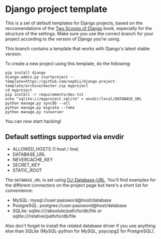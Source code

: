 Django project template
=======================

This is a set of default templates for Django projects, based on the
reccomendations of the [Two Scoops of Django](http://2scoops.org/) book,
especially for the structure of the settings. Make sure you use the correct
branch for your project according to the version of Django you're using.

This branch contains a template that works with Django's latest stable version.

To create a new project using this template, do the following:

    pip install django
    django-admin.py startproject --template=https://github.com/sephii/django-project-template/archive/master.zip myproject
    cd myproject
    pip install -r requirements/dev.txt
    echo "sqlite:///myproject.sqlite" > envdir/local/DATABASE_URL
    python manage.py syncdb --all
    python manage.py migrate --fake
    python manage.py runserver

You can now start hacking!

Default settings supported via envdir
-------------------------------------

* ALLOWED_HOSTS (1 host / line)
* DATABASE_URL
* NEVERCACHE_KEY
* SECRET_KEY
* STATIC_ROOT

The `DATABASE_URL` is set using
[DJ-Database-URL](https://github.com/kennethreitz/dj-database-url). You'll find
examples for the different connectors on the project page but here's a short
list for convenience:

* MySQL: mysql://user:password@host/database
* PostgreSQL: postgres://user:password@host/database
* SQLite: sqlite:////absolute/path/to/db/file or sqlite:///relative/path/to/db/file

Also don't forget to install the related database driver if you use anything
else than SQLite (MySQL-python for MySQL, psycopg2 for PostgreSQL).
